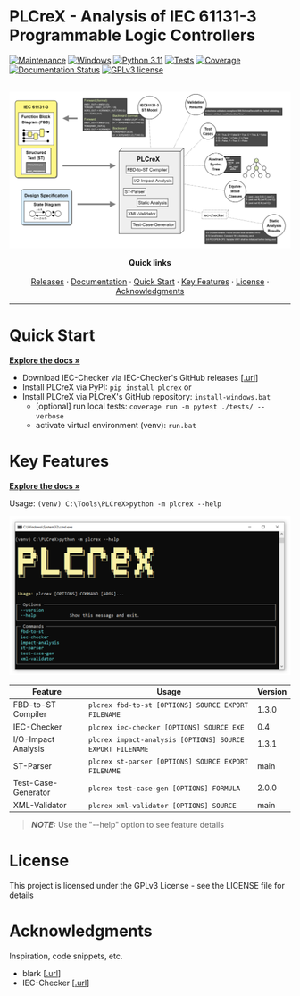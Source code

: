 PLCreX - Analysis of IEC 61131-3 Programmable Logic Controllers
===============================================================

<!-- -->
<!-- [![made-with-python](https://img.shields.io/badge/Made%20with-Python-1f425f.svg)](https://www.python.org/) -->
<!-- [![made-with-sphinx-doc](https://img.shields.io/badge/Made%20with-Sphinx-1f425f.svg)](https://www.sphinx-doc.org/) -->
[![Maintenance](https://img.shields.io/badge/Maintained%3F-yes-green.svg)](https://GitHub.com/Naereen/StrapDown.js/graphs/commit-activity)
[![Windows](https://badgen.net/badge/icon/windows?icon=windows&label)](https://microsoft.com/windows/)
[![Python 3.11](https://img.shields.io/badge/python-3.11-blue.svg)](https://www.python.org/downloads/release/python-360/)
[![Tests](https://img.shields.io/badge/Tests-passed-<COLOR>.svg)](https://shields.io/)
[![Coverage](https://img.shields.io/badge/coverage-98%25-<COLOR>.svg)](https://shields.io/)
[![Documentation Status](https://readthedocs.org/projects/plcrex/badge/?version=latest)](https://plcrex.readthedocs.io/en/latest/?badge=latest)
[![GPLv3 license](https://img.shields.io/badge/License-GPLv3-blue.svg)](http://perso.crans.org/besson/LICENSE.html)

<br />
<div align="center">
  <img src="./docs/fig/overview.png" width=650> <!-- width=250 -->

  <!-- <h3 align="center">PLCreX</h3> -->

  <p align="center">
    <strong>Quick links</strong>
    <br />
    <br />
    <a href="https://pypi.org/project/plcrex/">Releases</a>
    ·
    <a href="https://plcrex.readthedocs.io/en">Documentation</a>
    ·
    <a href="#quick-start">Quick Start</a>
    ·
    <a href="#key-features">Key Features</a>
    ·
    <a href="#license">License</a>
    ·
    <a href="#acknowledgments">Acknowledgments</a>
  </p>
</div>

---


Quick Start
===========
<strong><a href="https://plcrex.readthedocs.io/en">Explore the docs »</a></strong>

* Download IEC-Checker via IEC-Checker's GitHub releases [[.url](https://github.com/jubnzv/iec-checker/releases/tag/v0.4)]
* Install PLCreX via PyPI: ``pip install plcrex`` or
* Install PLCreX via PLCreX's GitHub repository: ``install-windows.bat``
     * [optional] run local tests: ``coverage run -m pytest ./tests/ --verbose``
     * activate virtual environment (venv): ``run.bat``

Key Features
============

<strong><a href="https://plcrex.readthedocs.io/en">Explore the docs »</a></strong>

Usage: ``(venv) C:\Tools\PLCreX>python -m plcrex --help``

<img src="./docs/fig/cli_demo.png" width=650> <!-- width=250 -->

| Feature             | Usage                                                      | Version |
|---------------------|------------------------------------------------------------|---------|
| FBD-to-ST Compiler  | ``plcrex fbd-to-st [OPTIONS] SOURCE EXPORT FILENAME``| 1.3.0   |
| IEC-Checker         | ``plcrex iec-checker [OPTIONS] SOURCE EXE``                 | 0.4     |
| I/O-Impact Analysis | ``plcrex impact-analysis [OPTIONS] SOURCE EXPORT FILENAME`` | 1.3.1   |
| ST-Parser           | ``plcrex st-parser [OPTIONS] SOURCE EXPORT FILENAME``      | main    |
| Test-Case-Generator | ``plcrex test-case-gen [OPTIONS] FORMULA``| 2.0.0   |
| XML-Validator       | ``plcrex xml-validator [OPTIONS] SOURCE``| main    |

> **_NOTE:_**  Use the "--help" option to see feature details

License
=======
This project is licensed under the GPLv3 License - see the LICENSE file for details

Acknowledgments
===============
Inspiration, code snippets, etc.

* blark [[.url](https://github.com/klauer/blark/releases/tag/v0.5.0)]
* IEC-Checker [[.url](https://github.com/jubnzv/iec-checker/releases/tag/v0.4)]